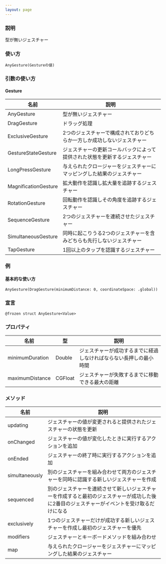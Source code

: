 ```yaml
---
layout: page
---
```


### 説明

型が無いジェスチャー

### 使い方

    AnyGesture(Gestureの値)

### 引数の使い方

#### Gesture

| 名前                   | 説明                                    |
| -------------------- | ------------------------------------- |
| AnyGesture           | 型が無いジェスチャー                            |
| DragGesture          | ドラッグ処理                                |
| ExclusiveGesture     | 2つのジェスチャーで構成されておりどちらか一方しか成功しないジェスチャー  |
| GestureStateGesture  | ジェスチャーの更新コールバックによって提供された状態を更新するジェスチャー |
| LongPressGesture     | 与えられたクロージャーをジェスチャーにマッピングした結果のジェスチャー   |
| MagnificationGesture | 拡大動作を認識し拡大量を追跡するジェスチャー                |
| RotationGesture      | 回転動作を認識しその角度を追跡するジェスチャー               |
| SequenceGesture      | 2つのジェスチャーを連続させたジェスチャー                 |
| SimultaneousGesture  | 同時に起こりうる2つのジェスチャーを含みどちらも先行しないジェスチャー   |
| TapGesture           | 1回以上のタップを認識するジェスチャー                   |

### 例

#### 基本的な使い方

    AnyGesture(DragGesture(minimumDistance: 0, coordinateSpace: .global))

### 宣言

    @frozen struct AnyGesture<Value>

### プロパティ

| 名前              | 型       | 説明                                |
| --------------- | ------- | --------------------------------- |
| minimumDuration | Double  | ジェスチャーが成功するまでに経過しなければならない長押しの最小時間 |
| maximumDistance | CGFloat | ジェスチャーが失敗するまでに移動できる最大の距離          |

### メソッド

| 名前             | 説明                                                                     |
| -------------- | ---------------------------------------------------------------------- |
| updating       | ジェスチャーの値が変更されると提供されたジェスチャーの状態を更新                                       |
| onChanged      | ジェスチャーの値が変化したときに実行するアクションを追加                                           |
| onEnded        | ジェスチャーの終了時に実行するアクションを追加                                                |
| simultaneously | 別のジェスチャーを組み合わせて両方のジェスチャーを同時に認識する新しいジェスチャーを作成                           |
| sequenced      | 別のジェスチャーを連続させて新しいジェスチャーを作成すると最初のジェスチャーが成功した後に2番目のジェスチャーがイベントを受け取るだけになる |
| exclusively    | 1つのジェスチャーだけが成功する新しいジェスチャーを作成し最初のジェスチャーを優先                              |
| modifiers      | ジェスチャーとキーボードメソッドを組み合わせ                                                 |
| map            | 与えられたクロージャーをジェスチャーにマッピングした結果のジェスチャー                                    |
